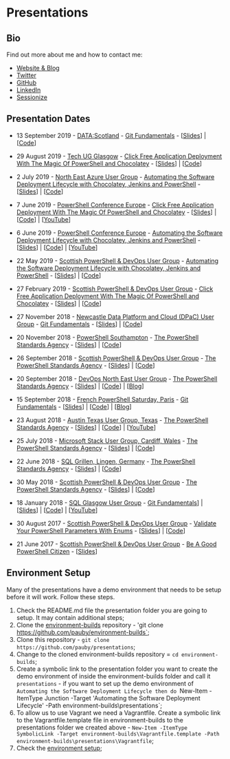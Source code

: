# Presentations

## Bio

Find out more about me and how to contact me:

* [Website & Blog](https://blog.pauby.com)
* [Twitter](https://twitter.com/pauby)
* [GitHub](https://github.com/pauby)
* [LinkedIn](https://www.linkedin.com/in/paulbroadwith)
* [Sessionize](https://sessionize.com/pauby)

## Presentation Dates

* 13 September 2019 - [DATA:Scotland](https://datascotland.org) - [Git Fundamentals](https://github.com/pauby/presentations/tree/master/Git%20Fundamentals) - [[Slides](https://github.com/pauby/presentations/blob/master/Git%20Fundamentals/Git%20Fundamentals%20-%2020190913%20-%20DATAScotland.pdf)] | [[Code](https://github.com/pauby/presentations/tree/master/Git%20Fundamentals)]

* 29 August 2019 - [Tech UG Glasgow](https://techug.org.uk/wp-content/uploads/2018/06/Glasgow-Agenda-Aug-2019.pdf) - [Click Free Application Deployment With The Magic Of PowerShell and Chocolatey](https://github.com/pauby/presentations/tree/master/Click%20Free%20Application%20Deployment) - [[Slides](https://github.com/pauby/presentations/blob/master/Click%20Free%20Application%20Deployment/Click%20Free%20Application%20Deployment%20With%20The%20Magic%20Of%20PowerShell%20and%20Chocolatey%20-%2020190829%20-%20Tech%20UG%20Glasgow.pdf)] | [[Code](https://github.com/pauby/presentations/tree/master/Click%20Free%20Application%20Deployment)]

* 2 July 2019 - [North East Azure User Group](https://www.meetup.com/North-East-Azure-User-Group/events/261825832/) - [Automating the Software Deployment Lifecycle with Chocolatey, Jenkins and PowerShell](https://github.com/pauby/presentations/tree/master/Automating%20the%20Software%20Deployment%20Lifecycle%20with%20Azure) - [[Slides](https://github.com/pauby/presentations/blob/master/Automating%20the%20Software%20Deployment%20Lifecycle%20with%20Azure/Automating%20the%20Software%20Deployment%20Lifecycle%20with%20Chocolatey%2C%20Jenkins%20and%20PowerShell%20-%2020910702%20-%20North%20East%20Azure%20User%20Group.pdf)] | [[Code](https://github.com/pauby/presentations/tree/master/Automating%20the%20Software%20Deployment%20Lifecycle%20with%20Azure)]

* 7 June 2019 - [PowerShell Conference Europe](https://psconf.eu) - [Click Free Application Deployment With The Magic Of PowerShell and Chocolatey](https://github.com/pauby/presentations/tree/master/Click%20Free%20Application%20Deployment) - [[Slides](https://github.com/pauby/presentations/blob/master/Click%20Free%20Application%20Deployment/Click%20Free%20Application%20Deployment%20With%20The%20Magic%20Of%20PowerShell%20and%20Chocolatey%20-%2020190607%20-%20PS%20Conference%20EU.pdf)] | [[Code](https://github.com/pauby/presentations/tree/master/Click%20Free%20Application%20Deployment)] | [[YouTube](https://youtu.be/HAWRkWMnAus)]

* 6 June 2019 - [PowerShell Conference Europe](https://psconf.eu) - [Automating the Software Deployment Lifecycle with Chocolatey, Jenkins and PowerShell](https://github.com/pauby/presentations/tree/master/Automating%20the%20Software%20Deployment%20Lifecycle) - [[Slides](https://github.com/pauby/presentations/blob/master/Automating%20the%20Software%20Deployment%20Lifecycle/Automating%20the%20Software%20Deployment%20Lifecycle%20with%20Chocolatey%2C%20Jenkins%20and%20PowerShell%20-%2020190606%20-%20PS%20Conference%20EU.pdf)] | [[Code](https://github.com/pauby/presentations/tree/master/Automating%20the%20Software%20Deployment%20Lifecycle)] | [[YouTube](https://youtu.be/TvWl2VzGo5U)]

* 22 May 2019 - [Scottish PowerShell & DevOps User Group](https://www.meetup.com/Scottish-PowerShell-User-Group/events/260725089/) - [Automating the Software Deployment Lifecycle with Chocolatey, Jenkins and PowerShell](https://github.com/pauby/presentations/tree/master/Automating%20the%20Software%20Deployment%20Lifecycle) - [[Slides](https://github.com/pauby/presentations/blob/master/Automating%20the%20Software%20Deployment%20Lifecycle/Automating%20the%20Software%20Deployment%20Lifecycle%20with%20Chocolatey%2C%20Jenkins%20and%20PowerShell%20-%2020190522%20-%20ScotPSUG.pdf)] | [[Code](https://github.com/pauby/presentations/tree/master/Automating%20the%20Software%20Deployment%20Lifecycle)]

* 27 February 2019 - [Scottish PowerShell & DevOps User Group](https://www.meetup.com/Scottish-PowerShell-User-Group/events/258988136/) - [Click Free Application Deployment With The Magic Of PowerShell and Chocolatey](https://www.meetup.com/Scottish-PowerShell-User-Group/events/258988136/) - [[Slides](https://github.com/pauby/presentations/blob/master/Click%20Free%20Application%20Deployment/Click%20Free%20Application%20Deployment%20With%20The%20Magic%20Of%20PowerShell%20and%20Chocolatey%20-%2020190227%20-%20ScotPSUG.pdf)] | [[Code](https://github.com/pauby/presentations/tree/master/Click%20Free%20Application%20Deployment)]

* 27 November 2018 - [Newcastle Data Platform and Cloud (DPaC) User Group](https://www.meetup.com/Newcastle_DPaC/events/256028261/) - [Git Fundamentals](https://github.com/pauby/presentations/tree/master/Git%20Fundamentals) - [[Slides](https://github.com/pauby/presentations/blob/master/Git%20Fundamentals/Git%20Fundamentals%20-%2020181127%20-%20DPaC%20UG.pdf)] | [[Code](https://github.com/pauby/presentations/tree/master/Git%20Fundamentals)]

* 20 November 2018 - [PowerShell Southampton](https://www.meetup.com/PowerShell-Southampton/events/252872810/) - [The PowerShell Standards Agency](https://github.com/pauby/presentations/tree/master/The%20PowerShell%20Standards%20Agency) - [[Slides](https://github.com/pauby/presentations/blob/master/The%20PowerShell%20Standards%20Agency/PowerShell%20Standards%20Agency.pdf)] | [[Code](https://github.com/pauby/presentations/tree/master/The%20PowerShell%20Standards%20Agency)]

* 26 September 2018 - [Scottish PowerShell & DevOps User Group](https://www.meetup.com/Scottish-PowerShell-User-Group//post/september-2018-meetup/) - [The PowerShell Standards Agency](https://github.com/pauby/presentations/tree/master/The%20PowerShell%20Standards%20Agency) - [[Slides](https://github.com/pauby/presentations/blob/master/The%20PowerShell%20Standards%20Agency/PowerShell%20Standards%20Agency.pdf)] | [[Code](https://github.com/pauby/presentations/tree/master/The%20PowerShell%20Standards%20Agency)]

* 20 September 2018 - [DevOps North East User Group](https://www.meetup.com/DevOpsNorthEast/events/dljmmpyxmbbc/) - [The PowerShell Standards Agency](https://github.com/pauby/presentations/tree/master/The%20PowerShell%20Standards%20Agency) - [[Slides](https://github.com/pauby/presentations/blob/master/The%20PowerShell%20Standards%20Agency/PowerShell%20Standards%20Agency.pdf)] | [[Code](https://github.com/pauby/presentations/tree/master/The%20PowerShell%20Standards%20Agency)] | [[Blog](https://blog.pauby.com/post/speaking-devops-north-east/)]

* 15 September 2018 - [French PowerShell Saturday, Paris](https://www.meetup.com/FrenchPSUG/events/247765024/) - [Git Fundamentals](https://github.com/pauby/presentations/tree/master/Git%20Fundamentals) - [[Slides](https://github.com/pauby/presentations/blob/master/Git%20Fundamentals/Git%20Fundamentals%20-%2020190915%20-%20FrPSUG.pdf)] | [[Code](https://github.com/pauby/presentations/tree/master/Git%20Fundamentals)] | [[Blog](https://blog.pauby.com/post/speaking-french-powershell-saturday/)]

* 23 August 2018 - [Austin Texas User Group, Texas](https://www.meetup.com/AustinAUG/) - [The PowerShell Standards Agency](https://github.com/pauby/presentations/tree/master/The%20PowerShell%20Standards%20Agency) - [[Slides](https://github.com/pauby/presentations/blob/master/The%20PowerShell%20Standards%20Agency/PowerShell%20Standards%20Agency.pdf)] | [[Code](https://github.com/pauby/presentations/tree/master/The%20PowerShell%20Standards%20Agency)] | [[YouTube](https://www.youtube.com/watch?v=mIB_clNeR9A)]

* 25 July 2018 - [Microsoft Stack User Group, Cardiff, Wales](https://www.meetup.com/MSFT-Stack) - [The PowerShell Standards Agency](https://github.com/pauby/presentations/tree/master/The%20PowerShell%20Standards%20Agency) - [[Slides](https://github.com/pauby/presentations/blob/master/The%20PowerShell%20Standards%20Agency/PowerShell%20Standards%20Agency.pdf)] | [[Code](https://github.com/pauby/presentations/tree/master/The%20PowerShell%20Standards%20Agency)]

* 22 June 2018 - [SQL Grillen, Lingen, Germany](https://sqlgrillen.de/) - [The PowerShell Standards Agency](https://github.com/pauby/presentations/tree/master/The%20PowerShell%20Standards%20Agency) - [[Slides](https://github.com/pauby/presentations/blob/master/Git%20Fundamentals/Git%20Fundamentals%20-%20SQL%20Glasgow%20-%2020180118.pdf)] | [[Code](https://github.com/pauby/presentations/tree/master/The%20PowerShell%20Standards%20Agency)]

* 30 May 2018 - [Scottish PowerShell & DevOps User Group](https://www.meetup.com/Scottish-PowerShell-User-Group/events/249911185/) - [The PowerShell Standards Agency](https://github.com/pauby/presentations/tree/master/The%20PowerShell%20Standards%20Agency) - [[Slides](https://github.com/pauby/presentations/blob/master/The%20PowerShell%20Standards%20Agency/PowerShell%20Standards%20Agency.pdf)] | [[Code](https://github.com/pauby/presentations/tree/master/The%20PowerShell%20Standards%20Agency)]

* 18 January 2018 - [SQL Glasgow User Group](https://sqlglasgow.co.uk) - [Git Fundamentals](https://github.com/pauby/presentations/tree/master/Git%20Fundamentals)] | [[Slides](https://github.com/pauby/presentations/blob/master/Git%20Fundamentals/Git%20Fundamentals%20-%2020180118%20-%20SQL%20Glasgow.pdf)] | [[Code](https://github.com/pauby/presentations/tree/master/Git%20Fundamentals)] | [[YouTube](https://youtu.be/jeBjCC9AAM4 "Git Fundamentals by Paul Broadwith presented at the SQL Glasgow group on 18 January 2018")]

* 30 August 2017 - [Scottish PowerShell & DevOps User Group](https://www.meetup.com/Scottish-PowerShell-User-Group/ "Scottish PowerShell & DevOps User Group") - [Validate Your PowerShell Parameters With Enums](https://github.com/pauby/presentations/tree/master/Validate%20Your%20PowerShell%20Parameters%20With%20Enums) - [[Slides](https://github.com/pauby/presentations/blob/master/Validate%20Your%20PowerShell%20Parameters%20With%20Enums/Validate%20Your%20PowerShell%20Parameters%20With%20Enums%20-%2020170830%20-%20ScotPSUG.pdf)] | [[Code](https://github.com/pauby/presentations/tree/master/Validate%20Your%20PowerShell%20Parameters%20With%20Enums)]

* 21 June 2017 - [Scottish PowerShell & DevOps User Group](https://www.meetup.com/Scottish-PowerShell-User-Group/ "Scottish PowerShell & DevOps User Group") - [Be A Good PowerShell Citizen](https://github.com/pauby/presentations/tree/master/Be%20A%20Good%20PowerShell%20Citizen) - [[Slides](https://github.com/pauby/presentations/blob/master/Be%20A%20Good%20PowerShell%20Citizen/Be%20A%20Good%20PowerShell%20Citizen%20-%2020170621%20-%20ScotPSUG.pdf)]

## Environment Setup

Many of the presentations have a demo environment that needs to be setup before it will work. Follow these steps.

1. Check the README.md file the presentation folder you are going to setup. It may contain additional steps;
1. Clone the [environment-builds](https://github.com/pauby/environment-builds) repository - 'git clone https://github.com/pauby/environment-builds`;
1. Clone this repository - `git clone https://github.com/pauby/presentations`;
1. Change to the cloned environment-builds repository = `cd environment-builds`;
1. Create a symbolic link to the presentation folder you want to create the demo environment of inside the environment-builds folder and call it `presentations` - if you want to set up the demo environment of `Automating the Software Deployment Lifecycle then do `New-Item -ItemType Junction -Target 'Automating the Software Deployment Lifecycle' -Path environment-builds\presentations`;
1. To allow us to use Vagrant we need a Vagrantfile. Create a symbolic link to the Vagrantfile.template file in environment-builds to the presentations folder we created above - `New-Item -ItemType SymbolicLink -Target environment-builds\Vagrantfile.template -Path environment-builds\presentations\Vagrantfile`;
1. Check the [environment setup](https://github.com/pauby/environment-builds/blob/master/README.md#environment-setup);